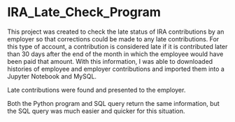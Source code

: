 # IRA_Late_Check_Program

This project was created to check the late status of IRA contributions by an employer so that corrections could be made to any late contributions. For this type of account, a contribution is considered late if it is contributed later than 30 days after the end of the month in which the employee would have been paid that amount. With this information, I was able to downloaded histories of employee and employer contributions and imported them into a Jupyter Notebook and MySQL.

Late contributions were found and presented to the employer.

Both the Python program and SQL query return the same information, but the SQL query was much easier and quicker for this situation.
